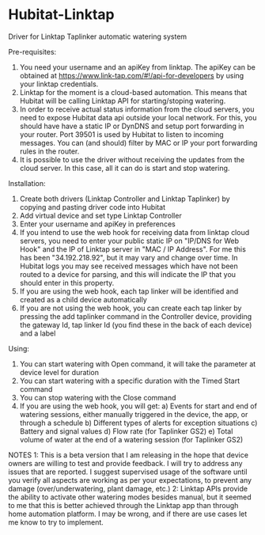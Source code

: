 # Hubitat-Linktap
Driver for Linktap Taplinker automatic watering system

Pre-requisites:
1. You need your username and an apiKey from linktap. The apiKey can be obtained at https://www.link-tap.com/#!/api-for-developers by using your linktap credentials.
2. Linktap for the moment is a cloud-based automation. This means that Hubitat will be calling Linktap API for starting/stoping watering.
3. In order to receive actual status information from the cloud servers, you need to expose Hubitat data api outside your local network. For this, you should have have a static IP or DynDNS and setup port forwarding in your router. Port 39501 is used by Hubitat to listen to incoming messages. You can (and should) filter by MAC or IP your port forwarding rules in the router.
4. It is possible to use the driver without receiving the updates from the cloud server. In this case, all it can do is start and stop watering.

Installation:
1. Create both drivers (Linktap Controller and Linktap Taplinker) by copying and pasting driver code into Hubitat
2. Add virtual device and set type Linktap Controller
3. Enter your username and apiKey in preferences
4. If you intend to use the web hook for receiving data from linktap cloud servers, you need to enter your public static IP on "IP/DNS for Web Hook" and the IP of Linktap server in "MAC / IP Address". For me this has been "34.192.218.92", but it may vary and change over time. In Hubitat logs you may see received messages which have not been routed to a device for parsing, and this will indicate the IP that you should enter in this property.
5. If you are using the web hook, each tap linker will be identified and created as a child device automatically
6. If you are not using the web hook, you can create each tap linker by pressing the add taplinker command in the Controller device, providing the gateway Id, tap linker Id (you find these in the back of each device) and a label 

Using:
1. You can start watering with Open command, it will take the parameter at device level for duration
2. You can start watering with a specific duration with the Timed Start command
3. You can stop watering with the Close command
4. If you are using the web hook, you will get:
a) Events for start and end of watering sessions, either manually triggered in the device, the app, or through a schedule
b) Different types of alerts for exception situations
c) Battery and signal values
d) Flow rate (for Taplinker GS2)
e) Total volume of water at the end of a watering session (for Taplinker GS2)

NOTES
1: This is a beta version that I am releasing in the hope that device owners are willing to test and provide feedback. I will try to address any issues that are reported. I suggest supervised usage of the software until you verify all aspects are working as per your expectations, to prevent any damage (over/underwatering, plant damage, etc.)
2: Linktap APIs provide the ability to activate other watering modes besides manual, but it seemed to me that this is better achieved through the Linktap app than through home automation platform. I may be wrong, and if there are use cases let me know to try to implement.
